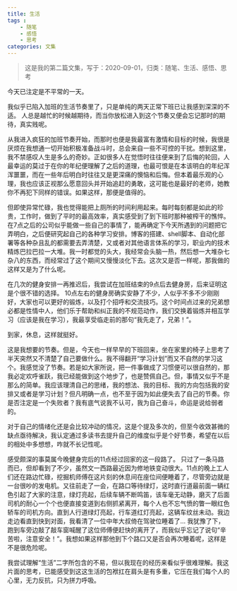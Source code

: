 ```yaml
---
title: 生活
tags : 
    - 随笔
    - 感悟
    - 思考
categories: 文集
---
```


> 这是我的第二篇文集，写于：2020-09-01，归类：随笔、生活、感悟、思考

今天已注定是不平常的一天。

我似乎已陷入加班的生活节奏里了，只是单纯的两天正常下班已让我感到深深的不适。
人总是越忙的时候越期待，而当你放松进入到这个节奏又便会忘记那时的期待，真实贱呢。

从我进入疯狂的加班节奏开始，而那时也便是我最富有激情和目标的时候，我很是厌烦在我想通一切开始积极准备战斗时，总会来自一些不可控的干扰。想到这里，我不禁感叹人生是多么的奇妙。正如很多人在觉悟时往往便来到了后悔的轮回，人最幸运的莫过于在你的年纪便理解了之后的道理，也最可恨是在本该明白的年纪浑浑噩噩，而在一些年后明白时往往又是更深痛的懊恼和后悔。但本着最乐观的心理，我也应该正视那么愿意回头并开始追赶的勇敢，这可能也是最好的老师，她教你不再犯下同样的错误。如果这样，那便是值得的。

但即使异常忙碌，我也觉得能把上厕所的时间利用起来。每时每刻都是如此的珍贵，工作时，做到了平时的最高效率，真实感受到了到下班时那种被榨干的憔悴。在7点之后的公司似乎能做一些自己的事情了，能再确定下今天所遇到的问题把它弄明白，之后便研究起自己的各种学习安排。博客的搭建、shell脚本、自动化部署等各种杂且乱的都需要去弄清楚，又或者对其他语言体系的学习，职业内的技术精炼巴拉巴拉一大堆。我一时都觉的头大，我经常会头脑一热，然后想一大堆杂七杂八的东西，而经常过了这个期间又慢慢淡化下去。这次又是否一样呢，那我做的这样又是为了什么呢。

在几次的健身安排一再推迟后，我尝试在加班结束的9点后去健身房，后来证明这是个很不错的选择。
10点左右的健身房确实安静了不少，人似乎不多不少刚刚好，大家也可以更好的锻炼，以及打个招呼和交流技巧。这个时间点过来的兄弟想必都是性情中人，他们乐于帮助和纠正我的不规范动作，我们交换着锻炼并相互学习（应该是我在学习），我最享受临走前的那句“我先走了，兄弟！”。

到家，休息，这样就挺好。

这是我想要的节奏。但是，今天也一样早早的下班回来，坐在家里的椅子上思考了半天突然又不清楚了自己要做什么。我不得翻开“学习计划”而又不自然的学习这个。我感觉没了节奏。若是如大家所说，把一件事做成了习惯便可以很自然的，那我必定欢呼雀跃，我已经能做到这个地步了，也是赞佩自己。但，事情又似乎不是那么的简单。我应该理清自己的思绪，我的想法、我的目标、我的方向包括我的安排又或者是学习计划？但凡明确一点，也不至于因为如此便失去了自己的节奏。你是否注定是一个失败者？我有底气说我不认可，我为自己奋斗，命运是说给弱者的。

对于自己的情绪化还是会比较冲动的情况，这是个提及多次的，但至今收效甚微的缺点亟待解决，我认定通过多读书去提升自己的维度似乎是个好节奏，希望在以后的相处中多想想，咋就不长记性呢。

感受颇深的事莫属今晚健身完后的11点经过回家的这一段路了。
只过了一条马路而已，但却看到了不少，虽然文一西路最近因为修地铁变动很大。11点的晚上工人们还在路边忙碌，挖掘机师傅在这片刻的休息间在座位间便睡着了，尽管旁边就是一台很吵的发电机。又往前走了一会，在路口等待绿灯，这时直行道最前面一辆红色引起了大家的注意，绿灯亮起，后续车辆不断鸣笛，该车毫无动静，磨灭了后面司机的耐心一个个也便直接变道到右侧抓紧离开，每个人也不忘气愤的瞥一眼红色轿车的司机方向。直到人行道绿灯亮起，行车道红灯亮起，这辆车纹丝未动。我边走边看直到快到对面，我看清了一位中年大叔倚在驾驶位睡着了...
我犹豫了下，跑到车旁边敲了敲车窗喊醒了这位师傅便赶快的离开了，而我似乎忘记了说句“辛苦啦，注意安全！”。我想如果这样那他到下个路口又是否会再次睡着呢，这样是不是很危险呢。

我尝试理解“生活”二字所包含的不易，但以我现在的经历来看似乎很难理解。我这片面的思考，已能感受到这这生活的包袱扛在肩头是有多重，它压在我们每个人的心里，无力反抗，只为拼力呼吸。
